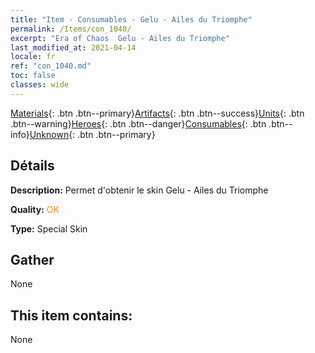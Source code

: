 ```yaml
---
title: "Item - Consumables - Gelu - Ailes du Triomphe"
permalink: /Items/con_1040/
excerpt: "Era of Chaos  Gelu - Ailes du Triomphe"
last_modified_at: 2021-04-14
locale: fr
ref: "con_1040.md"
toc: false
classes: wide
---
```

 [Materials](/fr/Items/){: .btn .btn--primary}[Artifacts](/fr/Items/Artifacts/){: .btn .btn--success}[Units](/fr/Items/Units/){: .btn .btn--warning}[Heroes](/fr/Items/Heroes/){: .btn .btn--danger}[Consumables](/fr/Items/Consumables/){: .btn .btn--info}[Unknown](/fr/Items/Unknown/){: .btn .btn--primary}

## Détails
 **Description:** Permet d'obtenir le skin Gelu - Ailes du Triomphe

 **Quality:** <span style="color: #FF8C00">OK</span>

 **Type:** Special Skin

## Gather

  None

## This item contains:

  None

